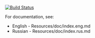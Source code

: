 [![Build Status](https://travis-ci.org/ghua/DirectBundle.png?branch=master)](https://travis-ci.org/ghua/DirectBundle)

For documentation, see:

- English - Resources/doc/index.eng.md
- Russian - Resources/doc/index.rus.md
